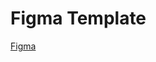 # Figma Template

[Figma](https://www.figma.com/file/D4Jx6BQhZNqSVayhrBRT44/Baloot?node-id=0%3A1&t=HNXIIL0ABsnPRmc2-1)
